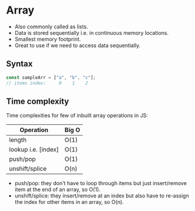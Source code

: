 # Array

- Also commonly called as lists.
- Data is stored sequentially i.e. in continuous memory locations.
- Smallest memory footprint.
- Great to use if we need to access data sequentially.

## Syntax

```js
const sampleArr = ["a", "b", "c"];
// items index:     0    1    2
```

## Time complexity

Time complexities for few of inbuilt array operations in JS:

| Operation           | Big O |
| ------------------- | ----- |
| length              | O(1)  |
| lookup i.e. [index] | O(1)  |
| push/pop            | O(1)  |
| unshift/splice      | O(n)  |

- push/pop: they don't have to loop through items but just insert/remove item at the end of an array, so O(1).
- unshift/splice: they insert/remove at an index but also have to re-assign the index for other items in an array, so O(n).
